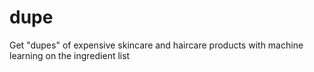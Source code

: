 # dupe
Get "dupes" of expensive skincare and haircare products with machine learning on the ingredient list
